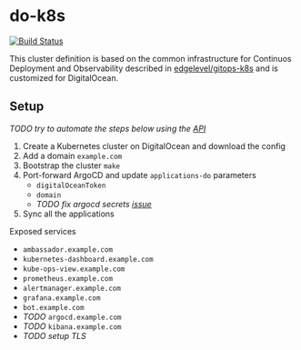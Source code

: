 # do-k8s

[![Build Status][travis-image]][travis-url]

[travis-image]: https://travis-ci.org/niqdev/do-k8s.svg?branch=master
[travis-url]: https://travis-ci.org/niqdev/do-k8s

This cluster definition is based on the common infrastructure for Continuos Deployment and Observability described in [edgelevel/gitops-k8s](https://github.com/edgelevel/gitops-k8s) and is customized for DigitalOcean.

## Setup

*TODO try to automate the steps below using the [API](https://developers.digitalocean.com/documentation/v2)*

1) Create a Kubernetes cluster on DigitalOcean and download the config
2) Add a domain `example.com`
3) Bootstrap the cluster `make`
4) Port-forward ArgoCD and update `applications-do` parameters
    * `digitalOceanToken`
    * `domain`
    * *TODO fix argocd secrets [issue](https://github.com/argoproj/argo-cd/issues/1786)*
4) Sync all the applications

Exposed services
* `ambassador.example.com`
* `kubernetes-dashboard.example.com`
* `kube-ops-view.example.com`
* `prometheus.example.com`
* `alertmanager.example.com`
* `grafana.example.com`
* `bot.example.com`
* *TODO* `argocd.example.com`
* *TODO* `kibana.example.com`
* *TODO setup TLS*
